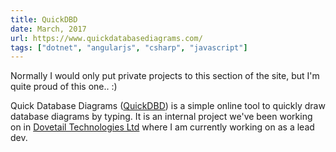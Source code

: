 ```yaml
---
title: QuickDBD
date: March, 2017
url: https://www.quickdatabasediagrams.com/
tags: ["dotnet", "angularjs", "csharp", "javascript"]
---
```


Normally I would only put private projects to this section of the site, but I'm quite proud of this one.. :)

Quick Database Diagrams (<a href="https://www.quickdatabasediagrams.com/">QuickDBD</a>) is a simple online tool to quickly draw database diagrams by typing. It is an internal project we've been working on in <a href="https://dovetail.ie/">Dovetail Technologies Ltd</a> where I am currently working on as a lead dev.